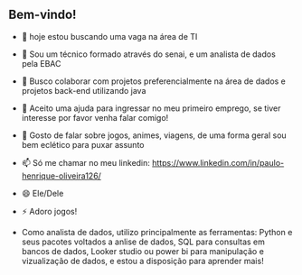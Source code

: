 ## Bem-vindo!

- 🔭 hoje estou buscando uma vaga na área de TI
- 🌱 Sou um técnico formado através do senai, e um analista de dados pela EBAC
- 👯 Busco colaborar com projetos preferencialmente na área de dados e projetos back-end utilizando java
- 🤔 Aceito uma ajuda para ingressar no meu primeiro emprego, se tiver interesse por favor venha falar comigo!
- 💬 Gosto de falar sobre jogos, animes, viagens, de uma forma geral sou bem eclético para puxar assunto
- 📫 Só me chamar no meu linkedin: https://www.linkedin.com/in/paulo-henrique-oliveira126/
- 😄 Ele/Dele
- ⚡ Adoro jogos!

- Como analista de dados, utilizo principalmente as ferramentas: Python e seus pacotes voltados a anlise de dados, SQL para consultas em bancos de dados, Looker studio ou power bi para manipulação e vizualização de dados, e estou a disposição para aprender mais!

